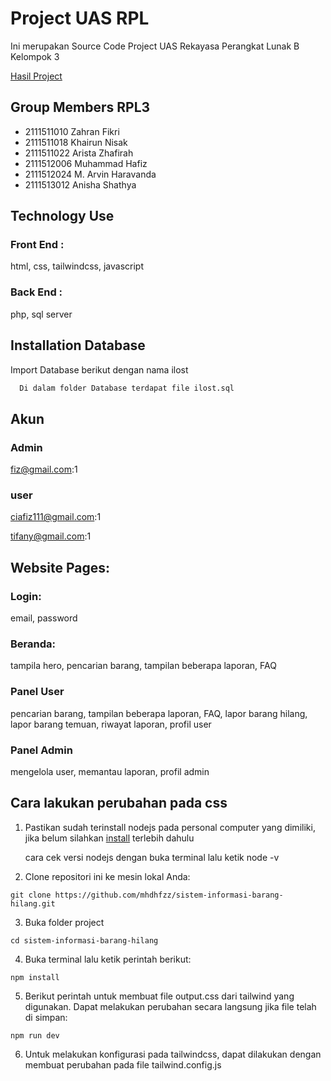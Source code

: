 # Project UAS RPL
Ini merupakan Source Code Project UAS Rekayasa Perangkat Lunak B Kelompok 3

[Hasil Project](https://ilost-rpl3.000webhostapp.com/)


## Group Members RPL3
- 2111511010 Zahran Fikri
- 2111511018 Khairun Nisak
- 2111511022 Arista Zhafirah
- 2111512006 Muhammad Hafiz
- 2111512024 M. Arvin Haravanda
- 2111513012 Anisha Shathya

## Technology Use
### Front End :
html, css, tailwindcss, javascript

### Back End :
php, sql server

## Installation Database

Import Database berikut dengan nama ilost

```bash
  Di dalam folder Database terdapat file ilost.sql
```
    
## Akun
### Admin
fiz@gmail.com:1

### user
ciafiz111@gmail.com:1

tifany@gmail.com:1

## Website Pages:
### Login:
email, password
### Beranda:
tampila hero, pencarian barang, tampilan beberapa laporan, FAQ
### Panel User
pencarian barang, tampilan beberapa laporan, FAQ, lapor barang hilang, lapor barang temuan, riwayat laporan, profil user
### Panel Admin
mengelola user, memantau laporan, profil admin

## Cara lakukan perubahan pada css
1.  Pastikan sudah terinstall nodejs pada personal computer yang dimiliki, jika belum silahkan [install](https://nodejs.org/) terlebih dahulu 

    cara cek versi nodejs dengan buka terminal lalu ketik node -v

2.  Clone repositori ini ke mesin lokal Anda:
```
git clone https://github.com/mhdhfzz/sistem-informasi-barang-hilang.git
```
3.  Buka folder project
```
cd sistem-informasi-barang-hilang
```
4.  Buka terminal lalu ketik perintah berikut:
```
npm install
```
5.  Berikut perintah untuk membuat file output.css dari tailwind yang digunakan. Dapat melakukan perubahan secara langsung jika file telah di simpan:
```
npm run dev
```
6.  Untuk melakukan konfigurasi pada tailwindcss, dapat dilakukan dengan membuat perubahan pada file tailwind.config.js
